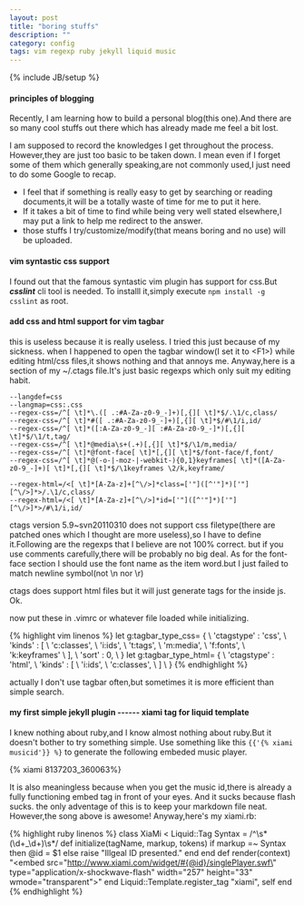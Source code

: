 ```yaml
---
layout: post
title: "boring stuffs"
description: ""
category: config
tags: vim regexp ruby jekyll liquid music
---
```

{% include JB/setup %}

#### principles of blogging

Recently, I am learning how to build a personal blog(this one).And there are so many cool stuffs out there which has already made me
feel a bit lost.

I am supposed to record the knowledges I get throughout the process.
However,they are just too basic to be taken down.
I mean even if I forget some of them which generally speaking,are not commonly used,I just need to do some Google to recap.

* I feel that if something is really easy to get by searching or reading documents,it will be a totally waste of time for me to put it here.
* If it takes a bit of time to find while being very well stated elsewhere,I may put a link to help me redirect to the answer.
* those stuffs I try/customize/modify(that means boring and no use) will be uploaded.

#### vim syntastic css support

I found out that the famous syntastic vim plugin has support for css.But ***csslint*** cli tool is needed.
To installl it,simply execute `npm install -g csslint` as root.

#### add css and html support for vim tagbar

this is useless because it is really useless.
I tried this just because of my sickness.
when I happened to open the tagbar window(I set it to &lt;F1&gt;) while editing html/css files,it shows nothing and that annoys me.
Anyway,here is a section of my ~/.ctags file.It's just basic regexps which only suit my editing habit.

    --langdef=css
    --langmap=css:.css
    --regex-css=/^[ \t]*\.([ .:#A-Za-z0-9_-]+)[,{][ \t]*$/.\1/c,class/
    --regex-css=/^[ \t]*#([ .:#A-Za-z0-9_-]+)[,{][ \t]*$/#\1/i,id/
    --regex-css=/^[ \t]*([:A-Za-z0-9_-][ :#A-Za-z0-9_-]*)[,{][ \t]*$/\1/t,tag/
    --regex-css=/^[ \t]*@media\s+(.+)[,{][ \t]*$/\1/m,media/
    --regex-css=/^[ \t]*@font-face[ \t]*[,{][ \t]*$/font-face/f,font/
    --regex-css=/^[ \t]*@(-o-|-moz-|-webkit-){0,1}keyframes[ \t]*([A-Za-z0-9_-]+)[ \t]*[,{][ \t]*$/\1keyframes \2/k,keyframe/

    --regex-html=/<[ \t]*[A-Za-z]+[^\/>]*class=['"]([^'"]*)['"][^\/>]*>/.\1/c,class/
    --regex-html=/<[ \t]*[A-Za-z]+[^\/>]*id=['"]([^'"]*)['"][^\/>]*>/#\1/i,id/

ctags version 5.9~svn20110310 does not support css filetype(there are patched ones which I thought are more useless),so I have to define it.Following are the regexps that I believe are not 100% correct.
but if you use comments carefully,there will be probably no big deal.
As for the font-face section I should use the font name as the item word.but I just failed to match newline symbol(not \n nor \r)

ctags does support html files but it will just generate tags for the inside js.
Ok.

now put these in .vimrc or whatever file loaded while initializing.

{% highlight vim linenos %}
let g:tagbar_type_css= {
    \ 'ctagstype' : 'css',
    \ 'kinds' : [
        \ 'c:classes',
        \ 'i:ids',
        \ 't:tags',
        \ 'm:media',
        \ 'f:fonts',
        \ 'k:keyframes'
    \ ],
    \ 'sort' : 0,
\ }
let g:tagbar_type_html= {
    \ 'ctagstype' : 'html',
    \ 'kinds'     : [
        \ 'i:ids',
        \ 'c:classes',
    \ ]
\ }
{% endhighlight %}

actually I don't use tagbar often,but sometimes it is more efficient than simple search.

#### my first simple jekyll plugin ------ xiami tag for liquid template

I knew nothing about ruby,and I know almost nothing about ruby.But it doesn't bother to try something simple.
Use something like this `{{'{% xiami musicid'}} %}` to generate the following embeded music player.

{% xiami 8137203_360063%}

It is also meaningless because when you get the music id,there is already a fully functioning embed tag in front of your eyes.
And it sucks because flash sucks.
the only adventage of this is to keep your markdown file neat.
However,the song above is awesome!
Anyway,here's my xiami.rb:

{% highlight ruby linenos %}
class XiaMi < Liquid::Tag
    Syntax = /^\s*(\d+_\d+)\s*/
    def initialize(tagName, markup, tokens)
        if markup =~ Syntax then
        @id = $1
        else
            raise "Illgeal ID presented."
        end
    end
    def render(context)
        "<embed src=\"http://www.xiami.com/widget/#{@id}/singlePlayer.swf\" type=\"application/x-shockwave-flash\" width=\"257\" height=\"33\" wmode=\"transparent\"></embed>"
    end
    Liquid::Template.register_tag "xiami", self
end
{% endhighlight %}
